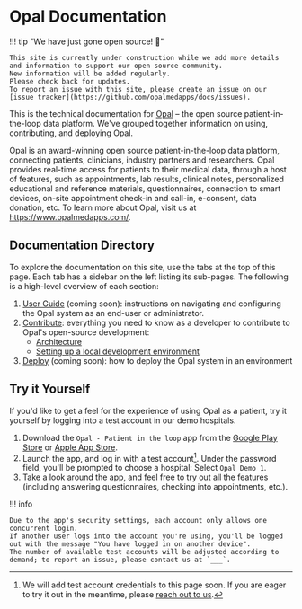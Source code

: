 <!--
SPDX-FileCopyrightText: Copyright (C) 2022 Opal Health Informatics Group at the Research Institute of the McGill University Health Centre <john.kildea@mcgill.ca>

SPDX-License-Identifier: CC-BY-SA-4.0
-->

# Opal Documentation

!!! tip "We have just gone open source! :tada:"

    This site is currently under construction while we add more details and information to support our open source community.
    New information will be added regularly.
    Please check back for updates.
    To report an issue with this site, please create an issue on our [issue tracker](https://github.com/opalmedapps/docs/issues).

This is the technical documentation for [Opal](https://www.opalmedapps.com) – the open source patient-in-the-loop data platform.
We've grouped together information on using, contributing, and deploying Opal.

Opal is an award-winning open source patient-in-the-loop data platform, connecting patients, clinicians, industry partners and researchers.
Opal provides real-time access for patients to their medical data, through a host of features,
such as appointments, lab results, clinical notes, personalized educational and reference materials,
questionnaires, connection to smart devices, on-site appointment check-in and call-in, e-consent, data donation, etc.
To learn more about Opal, visit us at https://www.opalmedapps.com/.

## Documentation Directory

To explore the documentation on this site, use the tabs at the top of this page.
Each tab has a sidebar on the left listing its sub-pages.
The following is a high-level overview of each section:

1. [User Guide](user/index.md) (coming soon): instructions on navigating and configuring the Opal system as an end-user or administrator.
1. [Contribute](development/index.md): everything you need to know as a developer to contribute to Opal's open-source development:
    - [Architecture](development/architecture/index.md)
    - [Setting up a local development environment](development/setup.md)
1. [Deploy](deploy/index.md) (coming soon): how to deploy the Opal system in an environment

## Try it Yourself

If you'd like to get a feel for the experience of using Opal as a patient, try it yourself by logging into a test account in our demo hospitals.

1. Download the `Opal - Patient in the loop` app from the [Google Play Store](https://play.google.com/store/apps/details?id=com.hig.opal2)
    or [Apple App Store](https://apps.apple.com/ca/app/opal-patient-in-the-loop/id1446920350).
1. Launch the app, and log in with a test account[^1].
    Under the password field, you'll be prompted to choose a hospital: Select `Opal Demo 1`.
1. Take a look around the app, and feel free to try out all the features (including answering questionnaires, checking into appointments, etc.).

!!! info

    Due to the app's security settings, each account only allows one concurrent login.
    If another user logs into the account you're using, you'll be logged out with the message "You have logged in on another device".
    The number of available test accounts will be adjusted according to demand; to report an issue, please contact us at `___`.

[^1]: We will add test account credentials to this page soon. If you are eager to try it out in the meantime, please [reach out to us](https://www.opalmedapps.com/).
